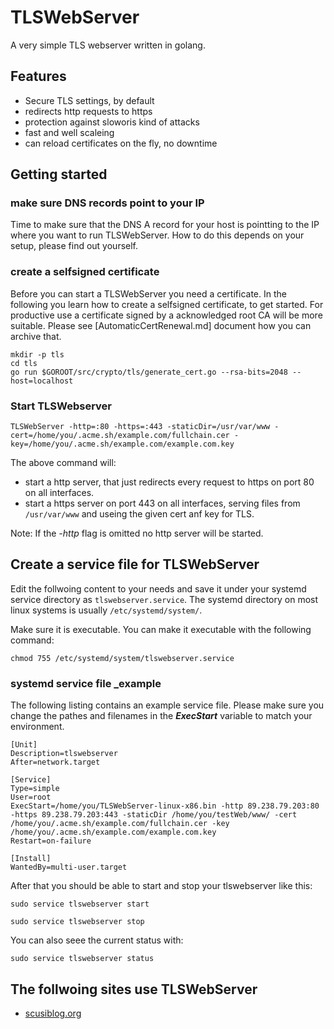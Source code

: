 # TLSWebServer

A very simple TLS webserver written in golang.

## Features

- Secure TLS settings, by default
- redirects http requests to https
- protection against sloworis kind of attacks
- fast and well scaleing
- can reload certificates on the fly, no downtime

## Getting started

### make sure DNS records point to your IP

Time to make sure that the DNS A record for your host is pointting to the IP where you want to run TLSWebServer.
How to do this depends on your setup, please find out yourself.

### create a selfsigned certificate

Before you can start a TLSWebServer you need a certificate. In the following you learn how to create a selfsigned certificate, to get started.
For productive use a certificate signed by a acknowledged root CA will be more suitable. Please see [AutomaticCertRenewal.md] document how you can archive that.

```
mkdir -p tls
cd tls
go run $GOROOT/src/crypto/tls/generate_cert.go --rsa-bits=2048 --host=localhost
```

### Start TLSWebserver

```TLSWebServer -http=:80 -https=:443 -staticDir=/usr/var/www -cert=/home/you/.acme.sh/example.com/fullchain.cer -key=/home/you/.acme.sh/example.com/example.com.key```

The above command will:
- start a http server, that just redirects every request to https on port 80
  on all interfaces.
- start a https server on port 443 on all interfaces, serving files from
  `/usr/var/www` and useing the given cert anf key for TLS.

Note: If the _-http_ flag is omitted no http server will be started.

## Create a service file for TLSWebServer

Edit the follwoing content to your needs and save it under your systemd service directory as `tlswebserver.service`. The systemd directory on most linux systems is usually `/etc/systemd/system/`.

Make sure it is executable.
You can make it executable with the following command:
```
chmod 755 /etc/systemd/system/tlswebserver.service
```

### systemd service file _example

The following listing contains an example service file.
Please make sure you change the pathes and filenames in the _**ExecStart**_ variable to match your environment.

```
[Unit]
Description=tlswebserver
After=network.target

[Service]
Type=simple
User=root
ExecStart=/home/you/TLSWebServer-linux-x86.bin -http 89.238.79.203:80 -https 89.238.79.203:443 -staticDir /home/you/testWeb/www/ -cert /home/you/.acme.sh/example.com/fullchain.cer -key /home/you/.acme.sh/example.com/example.com.key
Restart=on-failure

[Install]
WantedBy=multi-user.target
```
After that you should be able to start and stop your tlswebserver like this:

```
sudo service tlswebserver start
```

```
sudo service tlswebserver stop
```

You can also seee the current status with:

```
sudo service tlswebserver status
```

## The follwoing sites use TLSWebServer

- [scusiblog.org](https://scusiblog.org)
